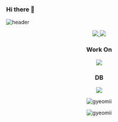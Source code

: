 ### Hi there 👋

![header](https://capsule-render.vercel.app/api?type=waving&color=gradient&height=300&section=header&text=Ji-zero2&fontSize=90)

<div align="center">
    <p>
        <a href="https://ddiyonglog.tistory.com/" target="_blank">
        <img src="https://img.shields.io/badge/Tistory-20C997?style=for-the/badge&logo=Tistory&logoColor=FFFFFF"/>
    </a>
    <a href="https://github.com/ji-zero2" target="_blank">
        <img src="https://img.shields.io/badge/GitHub-181717?style=for-the/badge&logo=GitHub&logoColor=FFFFFF"/>
    </a>
    </p>
</div>
<h3 align="center">Work On</h3>
<div align="center">
    <img src="https://img.shields.io/badge/Java-007396?style=for-the-badge&logo=Java&logoColor=white"/>
</div>
<h3 align="center">DB</h3>
<div align="center">
    <img src="https://img.shields.io/badge/Oracle-F80000?style=for-the-badge&logo=Oracle&logoColor=white"/>
</div>
<div align="center">
    <p>
        <img align="center"
             src="https://github-readme-stats.vercel.app/api?username=ji-zero2&show_icons=true&locale=en"
             alt="gyeomii"/>
    </p>
    <p>
        <img align="center"
             src="https://github-readme-stats.vercel.app/api/top-langs?username=ji-zero2&show_icons=true&locale=en&layout=compact"
             alt="gyeomii"/>
    </p>

</div>

<!--
**ji-zero2/ji-zero2** is a ✨ _special_ ✨ repository because its `README.md` (this file) appears on your GitHub profile.

Here are some ideas to get you started:

- 🔭 I’m currently working on ...
- 🌱 I’m currently learning ...
- 👯 I’m looking to collaborate on ...
- 🤔 I’m looking for help with ...
- 💬 Ask me about ...
- 📫 How to reach me: ...
- 😄 Pronouns: ...
- ⚡ Fun fact: ...
-->
